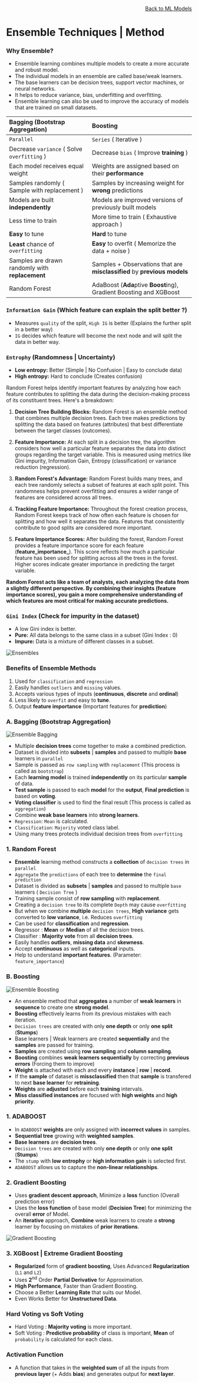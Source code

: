 <p align='right'><a href='https://github.com/KIRANKUMAR7296/Library/blob/main/Machine%20Learning/Machine%20Learning%20Models.md'>Back to ML Models</a></p>

# Ensemble Techniques | Method

### **Why Ensemble?**

- Ensemble learning combines multiple models to create a more accurate and robust model.
- The individual models in an ensemble are called base/weak learners.
- The base learners can be decision trees, support vector machines, or neural networks.
- It helps to reduce variance, bias, underfitting and overfitting.
- Ensemble learning can also be used to improve the accuracy of models that are trained on small datasets.
 
Bagging (Bootstrap Aggregation) | Boosting
:--- | :---
`Parallel` | `Series` ( Iterative ) 
Decrease `variance` ( Solve `overfitting` ) | Decrease `bias` ( Improve **training** )
Each model receives equal weight | Weights are assigned based on their **performance**
Samples randomly ( Sample with replacement ) | Samples by increasing weight for **wrong** predictions
Models are built **independently** | Models are improved versions of previously built models
Less time to train | More time to train ( Exhaustive approach )
**Easy** to tune | **Hard** to tune
**Least** chance of `overfitting` | **Easy** to overfit ( Memorize the data + noise )
Samples are drawn randomly with **replacement** | Samples + Observations that are **misclassified** by **previous models**
Random Forest | AdaBoost (**Ada**ptive **Boost**ing), Gradient Boosting and XGBoost

### `Information Gain` (Which feature can explain the split better ?)

- Measures `quality` of the split, `High IG` is better (Explains the further split in a better way)
- `IG` decides which feature will become the next node and will split the data in better way.

### `Entrophy` (Randomness | Uncertainty)

- **Low entropy:** Better (Simple | No Confusion | Easy to conclude data)
- **High entropy:** Hard to conclude (Creates confusion)

Random Forest helps identify important features by analyzing how each feature contributes to splitting the data during the decision-making process of its constituent trees. Here's a breakdown:

1. **Decision Tree Building Blocks:** Random Forest is an ensemble method that combines multiple decision trees. Each tree makes predictions by splitting the data based on features (attributes) that best differentiate between the target classes (outcomes).

2. **Feature Importance:** At each split in a decision tree, the algorithm considers how well a particular feature separates the data into distinct groups regarding the target variable. This is measured using metrics like Gini impurity, Information Gain, Entropy (classification) or variance reduction (regression).

3. **Random Forest's Advantage:** Random Forest builds many trees, and each tree randomly selects a subset of features at each split point. This randomness helps prevent overfitting and ensures a wider range of features are considered across all trees.

4. **Tracking Feature Importance:** Throughout the forest creation process, Random Forest keeps track of how often each feature is chosen for splitting and how well it separates the data. Features that consistently contribute to good splits are considered more important.

5. **Feature Importance Scores:** After building the forest, Random Forest provides a feature importance score for each feature (**feature_importance_**). This score reflects how much a particular feature has been used for splitting across all the trees in the forest. Higher scores indicate greater importance in predicting the target variable.

**Random Forest acts like a team of analysts, each analyzing the data from a slightly different perspective. By combining their insights (feature importance scores), you gain a more comprehensive understanding of which features are most critical for making accurate predictions.**

### `Gini Index` (Check for impurity in the dataset)

- A low Gini index is better.
- **Pure:** All data belongs to the same class in a subset (Gini Index : 0)
- **Impure:** Data is a mixture of different classes in a subset.

![Ensembles](Image/Ensembles.png)

### Benefits of Ensemble Methods

1. Used for `classification` and `regression`
2. Easily handles `outliers` and `missing` values.
3. Accepts various types of inputs (**continuous**, **discrete** and **ordinal**)
4. Less likely to `overfit` and easy to **tune**.
5. Output **feature importance** (Important features for **prediction**)

### A. Bagging (Bootstrap Aggregation)

![Ensemble Bagging](Image/EnsembleBagging.svg)

- Multiple **decision trees** come together to make a combined prediction.
- Dataset is divided into **subsets** | **samples** and passed to multiple **base** learners in `parallel`
- Sample is passed as `row sampling` with `replacement` (This process is called as `bootstrap`)
- Each **learning model** is trained **independently** on its particular **sample** of data.
- **Test sample** is passed to each **model** for the **output**, **Final prediction** is based on **voting**.
- **Voting classifier** is used to find the final result (This process is called as `aggregation`)
- Combine **weak base learners** into **strong learners**.
- `Regression`: `Mean` is calculated.
- `Classification`: `Majority` voted class label.
- Using many trees protects individual decision trees from `overfitting`

### 1. Random Forest 

- **Ensemble** learning method constructs a **collection** of `decision trees` in `parallel` 
- `Aggregate` the `predictions` of each tree to **determine** the `final prediction`
- Dataset is divided as **subsets** | **samples** and passed to multiple `base` learners ( `Decision Tree` )
- Training sample consist of **row sampling** with **replacement**.
- Creating a `decision tree` to its complete `Depth` may cause `overfitting`
- But when we combine **multiple** `decision trees`, **High variance** gets converted to **low variance**, i.e. Reduces `overfitting`
- Can be used for **classification** and **regression**.
- Regressor : **Mean** or **Median** of all the decision trees.
- Classifier : **Majority vote** from all **decision trees**.
- Easily handles **outliers**, **missing data** and **skewness**.
- Accept **continuous** as well as **categorical** inputs.
- Help to understand **important features**. (Parameter: `feature_importance`)

### B. Boosting

![Ensemble Boosting](Image/EnsembleBoosting.svg)

- An ensemble method that **aggregates** a number of **weak learners** in **sequence** to create one **strong model**.
- **Boosting** effectively learns from its previous mistakes with each iteration.
- `Decision trees` are created with only **one depth** or only **one split** (**Stumps**)
- Base learners | Weak learners are created **sequentially** and the **samples** are passed for training.
- **Samples** are created using **row sampling** and **column sampling**.
- **Boosting** combines **weak learners sequentially** by correcting **previous errors** (Forcing them to improve)
- **Weight** is attached with each and every **instance** | **row** | **record**.
- If the **sample** of dataset is **missclassified** then that **sample** is transfered to next **base learner** for **retraining**.
- **Weights** are **adjusted** before each **training** intervals. 
- **Miss classified instances** are focused with **high weights** and **high priority**.

### 1. ADABOOST

- In `ADABOOST` **weights** are only assigned with **incorrect values** in samples.
- **Sequential tree** growing  with **weighted samples**.
- **Base learners** are **decision trees**.
- `Decision trees` are created with only **one depth** or only **one split** (**Stumps**)
- The `stump` with **low entrophy** or **high information gain** is selected first.
- `ADABOOST` allows us to capture the **non-linear relationships**.

### 2. Gradient Boosting

- Uses **gradient descent approach**, Minimize a **loss** function (Overall prediction error)
- Uses the **loss function** of base model (**Decision Tree**) for minimizing the overall **error** of Model.
- An **iterative** approach, **Combine** weak learners to create a **strong** learner by focusing on mistakes of **prior iterations**.

![Gradient Boosting](Image/GB.png)

### 3. XGBoost | Extreme Gradient Boosting

- **Regularized** form of **gradient boosting**, Uses Advanced **Regularization** (`L1` and `L2`)
- Uses **2**<sup>nd</sup> Order **Partial Derivative** for Approximation.
- **High Performance**, Faster than Gradient Boosting.
- Choose a Better **Learning Rate** that suits our Model.
- Even Works Better for **Unstructured Data**.

### Hard Voting vs Soft Voting

- Hard Voting : **Majority voting** is more important.
- Soft Voting : **Predictive probability** of class is important, **Mean** of `probability` is calculated for each class.

### Activation Function
- A function that takes in the **weighted sum** of all the inputs from **previous layer** (+ Adds **bias**) and generates output for **next layer**.

